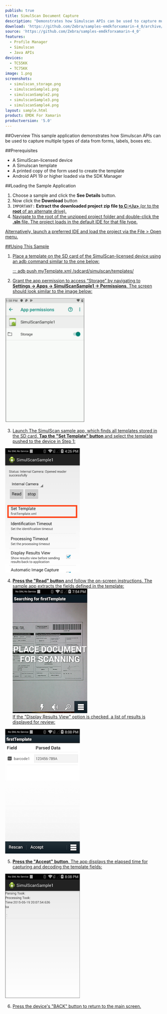 ```yaml
---
publish: true
title: SimulScan Document Capture
description: "Demonstrates how Simulscan APIs can be used to capture multiple types of data from paper forms."
download: 'https://github.com/Zebra/samples-emdkforxamarin-4_0/archive/master.zip'
source: 'https://github.com/Zebra/samples-emdkforxamarin-4_0'
features:
  - Profile Manager
  - Simulscan
  - Java APIs
devices:
  - TC55KK
  - TC75KK
image: 1.png
screenshots:
  - simulscan_storage.png
  - simulscanSample1.png
  - simulscanSample2.png
  - simulscanSample3.png
  - simulscanSample4.png
layout: sample.html
product: EMDK For Xamarin
productversion: '5.0'
---
```



##Overview
This sample application demonstrates how Simulscan APIs can be used to capture multiple types of data from forms, labels, boxes etc.

##Prerequisites
* A SimulScan-licensed device
* A Simulscan template
* A printed copy of the form used to create the template
* Android API 19 or higher loaded via the SDK Manager

##Loading the Sample Application

1. Choose a sample and click the **See Details** button.
2. Now click the **Download** button 
3. `IMPORTANT:` **Extract the downloaded project zip file <u>to C:\</u>** (or to the **root** of an alternate drive).
4. Navigate to the root of the unzipped project folder and double-click the **.sln** file. The project loads in the default IDE for that file type.

Alternatively, launch a preferred IDE and load the project via the File > Open menu.  

##Using This Sample

1. Place a template on the SD card of the SimulScan-licensed device using an adb command similar to the one below: 

    :::
    adb push myTemplate.xml /sdcard/simulscan/templates/
  
2. Grant the app permission to access “Storage” by navigating to<br> **Settings -> Apps -> SimulScanSample1 -> Permissions**. The screen should look similar to the image below:
  <img alt="image" style="height:400px" src="simulscan_storage.png"/>

3. Launch The SimulScan sample app, which finds all templates stored in the SD card. **Tap the "Set Template" button** and select the template pushed to the device in Step 1: 
  <img alt="image" style="height:400px" src="simulscanSample1.png"/>

4. **Press the "Read" button** and follow the on-screen instructions. The sample app extracts the fields defined in the template: 
  <img alt="image" style="height:400px" src="simulscanSample2.png"/><br>
  If the "Display Results View" option is checked, a list of results is displayed for review: 
  <img alt="image" style="height:400px" src="simulscanSample3.png"/>

5. **Press the "Accept" button**. The app displays the elapsed time for capturing and decoding the template fields: 

  <img alt="image" style="height:400px" src="simulscanSample4.png"/>

6. Press the device's "BACK" button to return to the main screen.


<!-- 
  ![img](simulscanSample2.png)  ![img](simulscanSample3.png)   
 -->
















